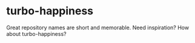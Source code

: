 # turbo-happiness
Great repository names are short and memorable. Need inspiration? How about turbo-happiness?
